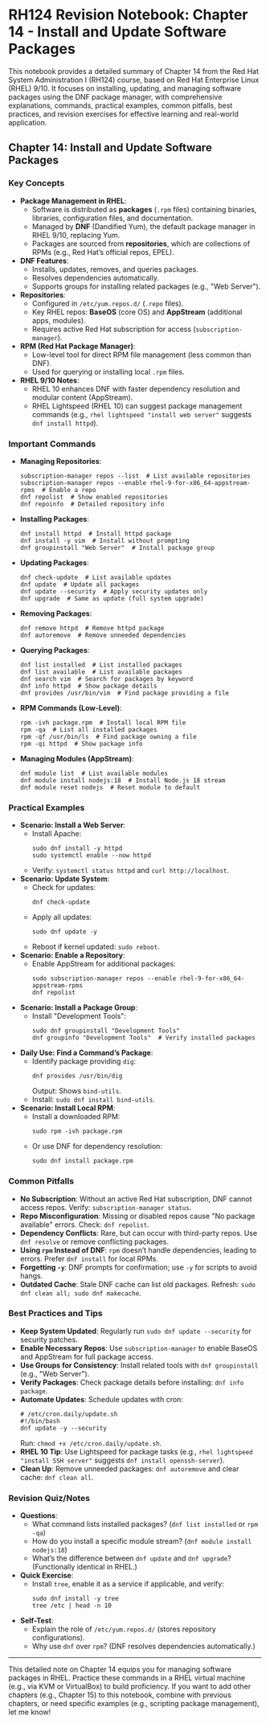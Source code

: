 # RH124 Revision Notebook: Chapter 14 - Install and Update Software Packages

This notebook provides a detailed summary of Chapter 14 from the Red Hat System Administration I (RH124) course, based on Red Hat Enterprise Linux (RHEL) 9/10. It focuses on installing, updating, and managing software packages using the DNF package manager, with comprehensive explanations, commands, practical examples, common pitfalls, best practices, and revision exercises for effective learning and real-world application.

## Chapter 14: Install and Update Software Packages

### Key Concepts
- **Package Management in RHEL**:
  - Software is distributed as **packages** (`.rpm` files) containing binaries, libraries, configuration files, and documentation.
  - Managed by **DNF** (Dandified Yum), the default package manager in RHEL 9/10, replacing Yum.
  - Packages are sourced from **repositories**, which are collections of RPMs (e.g., Red Hat’s official repos, EPEL).
- **DNF Features**:
  - Installs, updates, removes, and queries packages.
  - Resolves dependencies automatically.
  - Supports groups for installing related packages (e.g., "Web Server").
- **Repositories**:
  - Configured in `/etc/yum.repos.d/` (`.repo` files).
  - Key RHEL repos: **BaseOS** (core OS) and **AppStream** (additional apps, modules).
  - Requires active Red Hat subscription for access (`subscription-manager`).
- **RPM (Red Hat Package Manager)**:
  - Low-level tool for direct RPM file management (less common than DNF).
  - Used for querying or installing local `.rpm` files.
- **RHEL 9/10 Notes**:
  - RHEL 10 enhances DNF with faster dependency resolution and modular content (AppStream).
  - RHEL Lightspeed (RHEL 10) can suggest package management commands (e.g., `rhel lightspeed "install web server"` suggests `dnf install httpd`).

### Important Commands
- **Managing Repositories**:
  ```
  subscription-manager repos --list  # List available repositories
  subscription-manager repos --enable rhel-9-for-x86_64-appstream-rpms  # Enable a repo
  dnf repolist  # Show enabled repositories
  dnf repoinfo  # Detailed repository info
  ```
- **Installing Packages**:
  ```
  dnf install httpd  # Install httpd package
  dnf install -y vim  # Install without prompting
  dnf groupinstall "Web Server"  # Install package group
  ```
- **Updating Packages**:
  ```
  dnf check-update  # List available updates
  dnf update  # Update all packages
  dnf update --security  # Apply security updates only
  dnf upgrade  # Same as update (full system upgrade)
  ```
- **Removing Packages**:
  ```
  dnf remove httpd  # Remove httpd package
  dnf autoremove  # Remove unneeded dependencies
  ```
- **Querying Packages**:
  ```
  dnf list installed  # List installed packages
  dnf list available  # List available packages
  dnf search vim  # Search for packages by keyword
  dnf info httpd  # Show package details
  dnf provides /usr/bin/vim  # Find package providing a file
  ```
- **RPM Commands (Low-Level)**:
  ```
  rpm -ivh package.rpm  # Install local RPM file
  rpm -qa  # List all installed packages
  rpm -qf /usr/bin/ls  # Find package owning a file
  rpm -qi httpd  # Show package info
  ```
- **Managing Modules (AppStream)**:
  ```
  dnf module list  # List available modules
  dnf module install nodejs:18  # Install Node.js 18 stream
  dnf module reset nodejs  # Reset module to default
  ```

### Practical Examples
- **Scenario: Install a Web Server**:
  - Install Apache:
    ```
    sudo dnf install -y httpd
    sudo systemctl enable --now httpd
    ```
  - Verify: `systemctl status httpd` and `curl http://localhost`.
- **Scenario: Update System**:
  - Check for updates:
    ```
    dnf check-update
    ```
  - Apply all updates:
    ```
    sudo dnf update -y
    ```
  - Reboot if kernel updated: `sudo reboot`.
- **Scenario: Enable a Repository**:
  - Enable AppStream for additional packages:
    ```
    sudo subscription-manager repos --enable rhel-9-for-x86_64-appstream-rpms
    dnf repolist
    ```
- **Scenario: Install a Package Group**:
  - Install "Development Tools":
    ```
    sudo dnf groupinstall "Development Tools"
    dnf groupinfo "Development Tools"  # Verify installed packages
    ```
- **Daily Use: Find a Command’s Package**:
  - Identify package providing `dig`:
    ```
    dnf provides /usr/bin/dig
    ```
    Output: Shows `bind-utils`.
  - Install: `sudo dnf install bind-utils`.
- **Scenario: Install Local RPM**:
  - Install a downloaded RPM:
    ```
    sudo rpm -ivh package.rpm
    ```
  - Or use DNF for dependency resolution:
    ```
    sudo dnf install package.rpm
    ```

### Common Pitfalls
- **No Subscription**: Without an active Red Hat subscription, DNF cannot access repos. Verify: `subscription-manager status`.
- **Repo Misconfiguration**: Missing or disabled repos cause "No package available" errors. Check: `dnf repolist`.
- **Dependency Conflicts**: Rare, but can occur with third-party repos. Use `dnf resolve` or remove conflicting packages.
- **Using `rpm` Instead of DNF**: `rpm` doesn’t handle dependencies, leading to errors. Prefer `dnf install` for local RPMs.
- **Forgetting `-y`**: DNF prompts for confirmation; use `-y` for scripts to avoid hangs.
- **Outdated Cache**: Stale DNF cache can list old packages. Refresh: `sudo dnf clean all; sudo dnf makecache`.

### Best Practices and Tips
- **Keep System Updated**: Regularly run `sudo dnf update --security` for security patches.
- **Enable Necessary Repos**: Use `subscription-manager` to enable BaseOS and AppStream for full package access.
- **Use Groups for Consistency**: Install related tools with `dnf groupinstall` (e.g., "Web Server").
- **Verify Packages**: Check package details before installing: `dnf info package`.
- **Automate Updates**: Schedule updates with cron:
  ```
  # /etc/cron.daily/update.sh
  #!/bin/bash
  dnf update -y --security
  ```
  Run: `chmod +x /etc/cron.daily/update.sh`.
- **RHEL 10 Tip**: Use Lightspeed for package tasks (e.g., `rhel lightspeed "install SSH server"` suggests `dnf install openssh-server`).
- **Clean Up**: Remove unneeded packages: `dnf autoremove` and clear cache: `dnf clean all`.

### Revision Quiz/Notes
- **Questions**:
  - What command lists installed packages? (`dnf list installed` or `rpm -qa`)
  - How do you install a specific module stream? (`dnf module install nodejs:18`)
  - What’s the difference between `dnf update` and `dnf upgrade`? (Functionally identical in RHEL.)
- **Quick Exercise**:
  - Install `tree`, enable it as a service if applicable, and verify:
    ```
    sudo dnf install -y tree
    tree /etc | head -n 10
    ```
- **Self-Test**:
  - Explain the role of `/etc/yum.repos.d/` (stores repository configurations).
  - Why use `dnf` over `rpm`? (DNF resolves dependencies automatically.)

---

This detailed note on Chapter 14 equips you for managing software packages in RHEL. Practice these commands in a RHEL virtual machine (e.g., via KVM or VirtualBox) to build proficiency. If you want to add other chapters (e.g., Chapter 15) to this notebook, combine with previous chapters, or need specific examples (e.g., scripting package management), let me know!